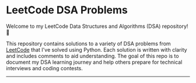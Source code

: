 # LeetCode DSA Problems

Welcome to my LeetCode Data Structures and Algorithms (DSA) repository! 🚀

This repository contains solutions to a variety of DSA problems from [LeetCode](https://leetcode.com/) that I've solved using Python. Each solution is written with clarity and includes comments to aid understanding. The goal of this repo is to document my DSA learning journey and help others prepare for technical interviews and coding contests.

---
